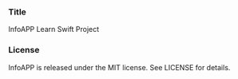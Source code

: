 ### Title
InfoAPP  Learn Swift Project 

### License

InfoAPP is released under the MIT license. See LICENSE for details.
